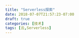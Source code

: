 ```yaml
---
title: "Serverless探索"
date: 2018-07-07T21:57:23-07:00
draft: true
categories: [技术]
tags: [云,Serverless]
---
```


